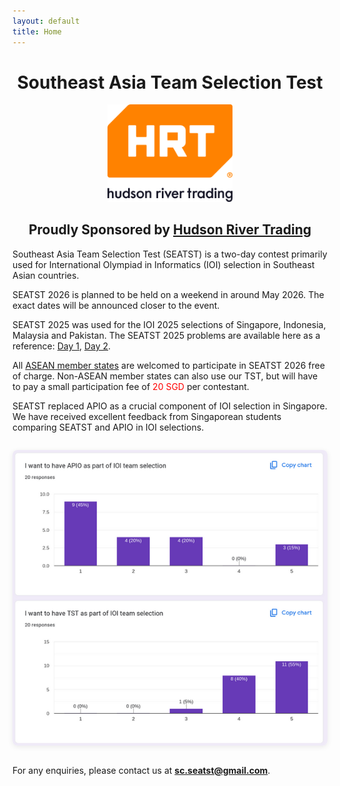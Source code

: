 ```yaml
---
layout: default
title: Home
---
```


<h1 style="text-align: center;">Southeast Asia Team Selection Test</h1>

<div style="text-align: center;">
  <img src="/assets/images/HRT-logo.png" alt="HRT Logo" style="max-width: 200px;">
  <h2>Proudly Sponsored by <a href="https://www.hudsonrivertrading.com/" target="_blank" rel="noopener">Hudson River Trading</a></h2>
</div>


Southeast Asia Team Selection Test (SEATST) is a two-day contest primarily used for International Olympiad in Informatics (IOI) selection in Southeast Asian countries.

SEATST 2026 is planned to be held on a weekend in around May 2026. The exact dates will be announced closer to the event.

SEATST 2025 was used for the IOI 2025 selections of Singapore, Indonesia, Malaysia and Pakistan. The SEATST 2025 problems are available here as a reference: [Day 1](https://codebreaker.xyz/contest/seatst2025d1), [Day 2](https://codebreaker.xyz/contest/seatst2025d2).

All [ASEAN member states](https://asean.org/member-states/) are welcomed to participate in SEATST 2026 free of charge. Non-ASEAN member states can also use our TST, but will have to pay a small participation fee of <span style="color: red;">20 SGD</span> per contestant.

SEATST replaced APIO as a crucial component of IOI selection in Singapore. We have received excellent feedback from Singaporean students comparing SEATST and APIO in IOI selections.

<div style="text-align: center; margin: 2em 0;">
  <img src="/assets/images/singapore_gform_feedback.png" alt="Singapore SEATST feedback" style="max-width: 100%; border-radius: 8px; box-shadow: 0 2px 8px rgba(0,0,0,0.08);">
</div>

For any enquiries, please contact us at **sc.seatst@gmail.com**.

